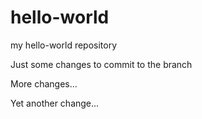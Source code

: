 # hello-world
my hello-world repository

Just some changes to commit to the branch

More changes...

Yet another change...
